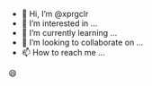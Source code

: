 - 👋 Hi, I’m @xprgclr
- 👀 I’m interested in ...
- 🌱 I’m currently learning ...
- 💞️ I’m looking to collaborate on ...
- 📫 How to reach me ...

<!---
xprgclr/xprgclr is a ✨ special ✨ repository because its `README.md` (this file) appears on your GitHub profile.
You can click the Preview link to take a look at your changes.
--->

😄
